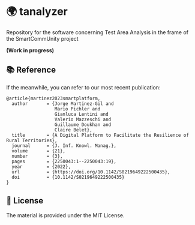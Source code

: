 # 🌍 tanalyzer
Repository for the software concerning Test Area Analysis in the frame of the SmartCommUnity project

**(Work in progress)**

## 📚 Reference

If the meanwhile, you can refer to our most recent publication:

```
@article{martinez2023smartplatform,
  author       = {Jorge Martinez-Gil and
                  Mario Pichler and
                  Gianluca Lentini and
                  Valerio Mazzeschi and
                  Guillaume Doukhan and
                  Claire Belet},
  title        = {A Digital Platform to Facilitate the Resilience of Rural Territories},
  journal      = {J. Inf. Knowl. Manag.},
  volume       = {21},
  number       = {3},
  pages        = {2250043:1--2250043:19},
  year         = {2022},
  url          = {https://doi.org/10.1142/S0219649222500435},
  doi          = {10.1142/S0219649222500435}
}
```

## 📄 License

The material is provided under the MIT License. 
